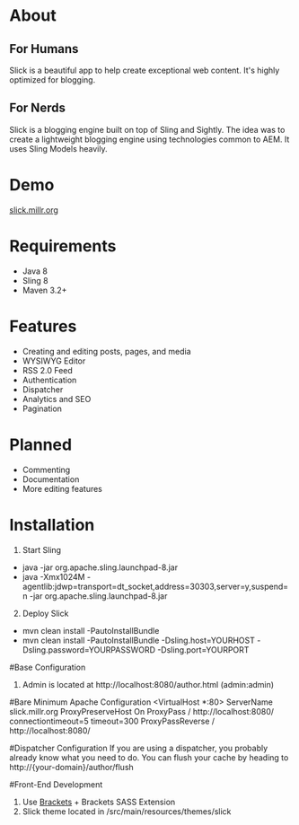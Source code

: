About
=====

For Humans
----------
Slick is a beautiful app to help create exceptional web content. It's highly optimized for blogging.

For Nerds
---------
Slick is a blogging engine built on top of Sling and Sightly. The idea was to create a lightweight blogging engine using technologies common to AEM. It uses Sling Models heavily.

Demo
====
[slick.millr.org](http://slick.millr.org)

Requirements
============
* Java 8
* Sling 8
* Maven 3.2+

Features
========
* Creating and editing posts, pages, and media
* WYSIWYG Editor
* RSS 2.0 Feed
* Authentication
* Dispatcher
* Analytics and SEO 
* Pagination

Planned
=======
* Commenting
* Documentation
* More editing features

Installation
============

1. Start Sling
 * java -jar org.apache.sling.launchpad-8.jar
 * java -Xmx1024M -agentlib:jdwp=transport=dt_socket,address=30303,server=y,suspend=n -jar org.apache.sling.launchpad-8.jar
2. Deploy Slick 
 * mvn clean install -PautoInstallBundle
 * mvn clean install -PautoInstallBundle -Dsling.host=YOURHOST -Dsling.password=YOURPASSWORD -Dsling.port=YOURPORT

#Base Configuration

1. Admin is located at http://localhost:8080/author.html (admin:admin)

#Bare Minimum Apache Configuration
    <VirtualHost *:80>
		 ServerName slick.millr.org
		 ProxyPreserveHost On
		 ProxyPass / http://localhost:8080/ connectiontimeout=5 timeout=300
		 ProxyPassReverse / http://localhost:8080/
    </VirtualHost>

#Dispatcher Configuration
If you are using a dispatcher, you probably already know what you need to do. You can flush your cache by heading to http://{your-domain}/author/flush

#Front-End Development

1. Use [Brackets](http://brackets.io) + Brackets SASS Extension
2. Slick theme located in /src/main/resources/themes/slick